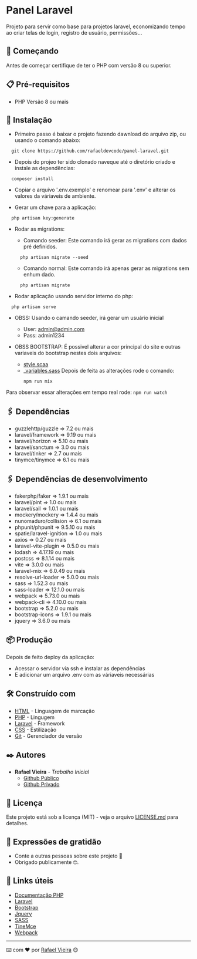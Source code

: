 # Panel Laravel

Projeto para servir como base para projetos laravel, economizando tempo ao criar telas de login, registro de usuário, permissões...

## 🚀 Começando
Antes de começar certifique de ter o PHP com versão 8 ou superior.

## 📋 Pré-requisitos
- PHP Versão 8 ou mais

## 🔧 Instalação
 - Primeiro passo é baixar o projeto fazendo dawnload do arquivo zip, ou usando o comando abaixo:
 ```
   git clone https://github.com/rafaeldevcode/panel-laravel.git
 ```

 - Depois do projeo ter sido clonado naveque até o diretório criado e instale as dependências:
 ```
   composer install
 ```

- Copiar o arquivo '.env.exemplo' e renomear para '.env' e alterar os valores da váriaveis de ambiente.

- Gerar um chave para a aplicação:
 ```
   php artisan key:generate
 ```

- Rodar as migrations:
   - Comando seeder: Este comando irá gerar as migrations com dados pré definidos.
    ```
      php artisan migrate --seed
    ```

   - Comando normal: Este comando irá apenas gerar as migrations sem  enhum dado.
    ```
      php artisan migrate
    ```

 - Rodar aplicação usando servidor interno do php:
 ```
   php artisan serve
 ```

- OBSS: Usando o camando seeder, irá gerar um usuário inicial
   - User: admin@admin.com
   - Pass: admin1234

- OBSS BOOTSTRAP: É possivel alterar a cor principal do site e outras variaveis do bootstrap nestes dois arquivos:
    - [style.scaa](https://github.com/rafaeldevcode/panel-laravel/blob/main/resources/scss/style.scss)
    - [_variables.sass](https://github.com/rafaeldevcode/panel-laravel/blob/main/resources/scss/_variables.sass)
    Depois de feita as alterações rode o comando:
        ```
        npm run mix
        ```

Para observar essar alterações em tempo real rode:
    ```
      npm run watch
    ``` 
 
## 🖇 Dependências
- guzzlehttp/guzzle           => 7.2 ou mais
- laravel/framework           => 9.19 ou mais
- laravel/horizon             => 5.10 ou mais
- laravel/sanctum             => 3.0 ou mais
- laravel/tinker              => 2.7 ou mais
- tinymce/tinymce             => 6.1 ou mais

## 🖇 Dependências de desenvolvimento
- fakerphp/faker          => 1.9.1 ou mais
- laravel/pint            => 1.0 ou mais
- laravel/sail            => 1.0.1 ou mais
- mockery/mockery         => 1.4.4 ou mais
- nunomaduro/collision    => 6.1 ou mais
- phpunit/phpunit         => 9.5.10 ou mais
- spatie/laravel-ignition => 1.0 ou mais
- axios                   => 0.27 ou mais
- laravel-vite-plugin     => 0.5.0 ou mais
- lodash                  => 4.17.19 ou mais
- postcss                 => 8.1.14 ou mais
- vite                    => 3.0.0 ou mais
- laravel-mix             => 6.0.49 ou mais
- resolve-url-loader      => 5.0.0 ou mais
- sass                    => 1.52.3 ou mais
- sass-loader             => 12.1.0 ou mais
- webpack                 => 5.73.0 ou mais
- webpack-cli             => 4.10.0 ou mais
- bootstrap               => 5.2.0 ou mais
- bootstrap-icons         => 1.9.1 ou mais
- jquery                  => 3.6.0 ou mais

## 📦 Produção
Depois de feito deploy da aplicação:
- Acessar o servidor via ssh e instalar as dependências
- E adicionar um arquivo .env com as váriaveis necessárias


## 🛠️ Construído com
* [HTML](https://html.com/) - Linguagem de marcação
* [PHP](https://www.php.net/docs.php) - Lingugem
* [Laravel](https://laravel.com/docs) - Framework
* [CSS](#) - Estilização
* [Git](https://git-scm.com/doc) - Gerenciador de versão

## ✒️ Autores
* **Rafael Vieira** - *Trabalho Inicial* 
    - [Github Público](https://github.com/rafaeldevcode) 
    - [Github Privado](https://github.com/rafaeldevfem) 

## 📄 Licença
Este projeto está sob a licença (MIT) - veja o arquivo [LICENSE.md](https://github.com/rafaeldevcode/panel-laravel/blob/main/LICENCE.md) para detalhes.

## 🎁 Expressões de gratidão
* Conte a outras pessoas sobre este projeto 📢
* Obrigado publicamente 🤓.

## 🔗 Links úteis
- [Documentação PHP](https://www.php.net/docs.php)
- [Laravel](https://laravel.com/docs)
- [Bootstrap](https://getbootstrap.com/docs/5.1/getting-started/introduction/)
- [Jquery](https://api.jquery.com/)
- [SASS](https://sass-lang.com/documentation/)
- [TineMce](https://www.tiny.cloud/docs/tinymce/6/)
- [Webpack](https://webpack.js.org/concepts/)

---
⌨️ com ❤️ por [Rafael Vieira](https://github.com/rafaeldevcode) 😊
